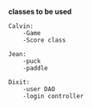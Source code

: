 **classes to be used**

    Calvin: 
        -Game
        -Score class
        
    Jean:
        -puck
        -paddle
        
    Dixit:
        -user DAO
        -login controller
